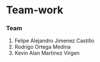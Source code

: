 # Team-work

### Team

1. Felipe Alejandro Jimenez Castillo
2. Rodrigo Ortega Medina
3. Kevin Alan Martinez Virgen

